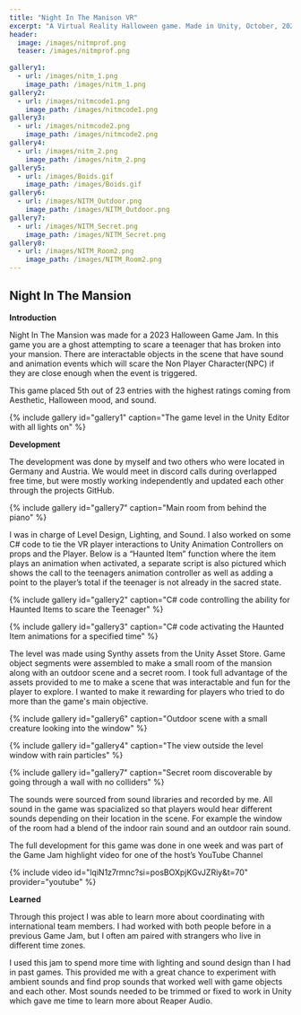 ```yaml
---
title: "Night In The Manison VR"
excerpt: "A Virtual Reality Halloween game. Made in Unity, October, 2023"
header:
  image: /images/nitmprof.png
  teaser: /images/nitmprof.png
  
gallery1:
  - url: /images/nitm_1.png
    image_path: /images/nitm_1.png
gallery2:
  - url: /images/nitmcode1.png
    image_path: /images/nitmcode1.png
gallery3:
  - url: /images/nitmcode2.png
    image_path: /images/nitmcode2.png
gallery4:
  - url: /images/nitm_2.png
    image_path: /images/nitm_2.png
gallery5:
  - url: /images/Boids.gif
    image_path: /images/Boids.gif
gallery6:
  - url: /images/NITM_Outdoor.png
    image_path: /images/NITM_Outdoor.png
gallery7:
  - url: /images/NITM_Secret.png
    image_path: /images/NITM_Secret.png
gallery8:
  - url: /images/NITM_Room2.png
    image_path: /images/NITM_Room2.png
---
```

## Night In The Mansion

**Introduction**

Night In The Mansion was made for a 2023 Halloween Game Jam. In this game you are a ghost attempting to scare a teenager that has broken into your mansion. There are interactable objects in the scene that have sound and animation events which will scare the Non Player Character(NPC) if they are close enough when the event is triggered.

This game placed 5th out of 23 entries with the highest ratings coming from Aesthetic, Halloween mood, and sound.

{% include gallery id="gallery1" caption="The game level in the Unity Editor with all lights on" %}

**Development**

The development was done by myself and two others who were located in Germany and Austria. We would meet in discord calls during overlapped free time, but were mostly working independently and updated each other through the projects GitHub.

{% include gallery id="gallery7" caption="Main room from behind the piano" %}

I was in charge of Level Design, Lighting, and Sound. I also worked on some C# code to tie the VR player interactions to Unity Animation Controllers on props and the Player. Below is a “Haunted Item” function where the item plays an animation when activated, a separate script is also pictured which shows the call to the teenagers animation controller as well as adding a point to the player’s total if the teenager is not already in the sacred state.

{% include gallery id="gallery2" caption="C# code controlling the ability for Haunted Items to scare the Teenager" %}

{% include gallery id="gallery3" caption="C# code activating the Haunted Item animations for a specified time" %}


The level was made using Synthy assets from the Unity Asset Store. Game object segments were assembled to make a small room of the mansion along with an outdoor scene and a secret room. I took full advantage of the assets provided to me to make a scene that was interactable and fun for the player to explore. I wanted to make it rewarding for players who tried to do more than the game's main objective.

{% include gallery id="gallery6" caption="Outdoor scene with a small creature looking into the window" %}

{% include gallery id="gallery4" caption="The view outside the level window with rain particles" %}

{% include gallery id="gallery7" caption="Secret room discoverable by going through a wall with no colliders" %}

The sounds were sourced from sound libraries and recorded by me. All sound in the game was spacialized so that players would hear different sounds depending on their location in the scene. For example the window of the room had a blend of the indoor rain sound and an outdoor rain sound.


The full development for this game was done in one week and was part of the Game Jam highlight video for one of the host’s YouTube Channel

{% include video id="lqiN1z7rmnc?si=posBOXpjKGvJZRiy&t=70" provider="youtube" %}


 **Learned**

Through this project I was able to learn more about coordinating with international team members. I had worked with both people before in a previous Game Jam, but I often am paired with strangers who live in different time zones. 

I used this jam to spend more time with lighting and sound design than I had in past games. This provided me with a great chance to experiment with ambient sounds and find prop sounds that worked well with game objects and each other. Most sounds needed to be trimmed or fixed to work in Unity which gave me time to learn more about Reaper Audio.
